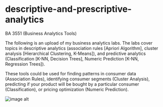 # descriptive-and-prescriptive-analytics
BA 3551 (Business Analytics Tools)

The following is an upload of my business analytics labs. The labs cover topics in descriptive analytics (association rules [Apriori Algorithm], cluster analysis [Hierarchical Clustering, K-Means]), and predictive analytics (Classification [K-NN, Decision Trees], Numeric Prediction [K-NN, Regression Trees]).

These tools could be used for finding patterns in consumer data (Association Rules), identifying consumer segments (Cluster Analysis), predicting if your product will be bought by a particular consumer (Classification), or pricing optimization (Numeric Prediction).

![image alt](https://github.com/aarern/descriptive-predictive-analytics/blob/3a2d90a02e0523667380d0b03fdb97145c95b869/cer1.jpg)
